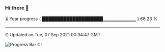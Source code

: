 ### Hi there 👋

⏳ Year progress { ████████████████████▁▁▁▁▁▁▁▁▁▁ } 68.23 %

---

⏰ Updated on Tue, 07 Sep 2021 00:34:47 GMT

![Progress Bar CI](https://github.com/liununu/liununu/workflows/Progress%20Bar%20CI/badge.svg)
